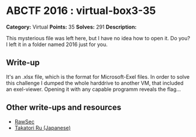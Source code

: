 # ABCTF 2016 : virtual-box3-35

**Category:** Virtual
**Points:** 35
**Solves:** 291
**Description:**

This mysterious file was left here, but I have no idea how to open it. Do you? I left it in a folder named 2016 just for you.

## Write-up

It's an .xlsx file, which is the format for Microsoft-Exel files.
In order to solve this challenge I dumped the whole harddrive to another VM, that included
an exel-viewer.
Opening it with any capable programm reveals the flag...

## Other write-ups and resources

* [RawSec](https://rawsec.ml/en/ABCTF-35-Virtual-Box-3-Virtual-Series/)
* [Takatori Ru (Japanese)](http://yuelab82.hatenablog.com/entry/2016/07/24/042028)
